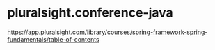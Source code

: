# pluralsight.conference-java
https://app.pluralsight.com/library/courses/spring-framework-spring-fundamentals/table-of-contents
